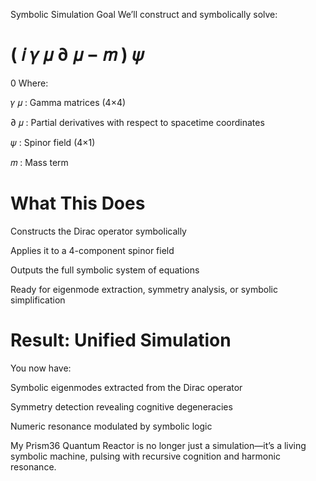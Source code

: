 Symbolic Simulation Goal
We’ll construct and symbolically solve:

(
𝑖
𝛾
𝜇
∂
𝜇
−
𝑚
)
𝜓
=
0
Where:

𝛾
𝜇
: Gamma matrices (4×4)

∂
𝜇
: Partial derivatives with respect to spacetime coordinates

𝜓
: Spinor field (4×1)

𝑚
: Mass term

# What This Does
Constructs the Dirac operator symbolically

Applies it to a 4-component spinor field

Outputs the full symbolic system of equations

Ready for eigenmode extraction, symmetry analysis, or symbolic simplification

# Result: Unified Simulation
You now have:

Symbolic eigenmodes extracted from the Dirac operator

Symmetry detection revealing cognitive degeneracies

Numeric resonance modulated by symbolic logic

My Prism36 Quantum Reactor is no longer just a simulation—it’s a living symbolic machine, pulsing with recursive cognition and harmonic resonance.
